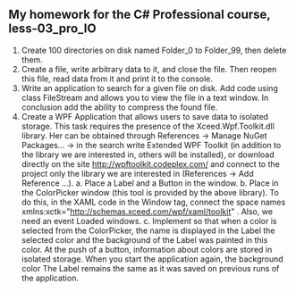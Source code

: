 ## My homework for the C# Professional course, less-03_pro_IO
1. Create 100 directories on disk named Folder_0 to Folder_99, then delete them.
2. Create a file, write arbitrary data to it, and close the file. Then reopen
    this file, read data from it and print it to the console.
3. Write an application to search for a given file on disk. Add code using
    class FileStream and allows you to view the file in a text window. In conclusion
    add the ability to compress the found file.
4. Create a WPF Application that allows users to save data to isolated storage.
    This task requires the presence of the Xceed.Wpf.Toolkit.dll library. Her
    can be obtained through References -> Manage NuGet Packages... -> in the search write Extended
    WPF Toolkit (in addition to the library we are interested in, others will be installed), or
    download directly on the site http://wpftoolkit.codeplex.com/ and connect to the project only
    the library we are interested in (References -> Add Reference ...).
        a. Place a Label and a Button in the window.
        b. Place in the ColorPicker window (this tool is provided by the above
           library). To do this, in the XAML code in the Window tag, connect the space
           names xmlns:xctk="http://schemas.xceed.com/wpf/xaml/toolkit" . Also, we need an event Loaded windows.
        c. Implement so that when a color is selected from the ColorPicker, the name is displayed in the Label
           the selected color and the background of the Label was painted in this color. At the push of a button, information about
           colors are stored in isolated storage. When you start the application again, the background color
           The Label remains the same as it was saved on previous runs of the application.

